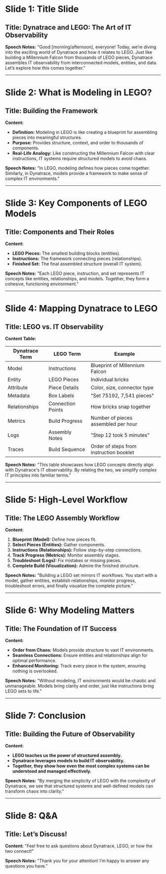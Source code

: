 # Slide 1: Title Slide
## Title: Dynatrace and LEGO: The Art of IT Observability
**Speech Notes:**
"Good [morning/afternoon], everyone! Today, we’re diving into the exciting world of Dynatrace and how it relates to LEGO. Just like building a Millennium Falcon from thousands of LEGO pieces, Dynatrace assembles IT observability from interconnected models, entities, and data. Let’s explore how this comes together."

---

# Slide 2: What is Modeling in LEGO?
## Title: Building the Framework
**Content:**
- **Definition:** Modeling in LEGO is like creating a blueprint for assembling pieces into meaningful structures.
- **Purpose:** Provides structure, context, and order to thousands of components.
- **Real-Life Analogy:** Like constructing the Millennium Falcon with clear instructions, IT systems require structured models to avoid chaos.

**Speech Notes:**
"In LEGO, modeling defines how pieces come together. Similarly, in Dynatrace, models provide a framework to make sense of complex IT environments."

---

# Slide 3: Key Components of LEGO Models
## Title: Components and Their Roles
**Content:**
- **LEGO Pieces:** The smallest building blocks (entities).
- **Instructions:** The framework connecting pieces (relationships).
- **Finished Set:** The final assembled structure (overall IT system).

**Speech Notes:**
"Each LEGO piece, instruction, and set represents IT concepts like entities, relationships, and models. Together, they form a cohesive, functioning environment."

---

# Slide 4: Mapping Dynatrace to LEGO
## Title: LEGO vs. IT Observability
**Content Table:**

| **Dynatrace Term**       | **LEGO Term**         | **Example**                               |
|--------------------------|-----------------------|-------------------------------------------|
| Model                    | Instructions          | Blueprint of Millennium Falcon            |
| Entity                   | LEGO Pieces           | Individual bricks                         |
| Attribute                | Piece Details         | Color, size, connector type               |
| Metadata                 | Box Labels            | "Set 75192, 7,541 pieces"                 |
| Relationships            | Connection Points     | How bricks snap together                  |
| Metrics                  | Build Progress        | Number of pieces assembled per hour       |
| Logs                     | Assembly Notes        | "Step 12 took 5 minutes"                  |
| Traces                   | Build Sequence        | Order of steps from instruction booklet   |

**Speech Notes:**
"This table showcases how LEGO concepts directly align with Dynatrace's IT observability. By relating the two, we simplify complex IT principles into familiar terms."

---

# Slide 5: High-Level Workflow
## Title: The LEGO Assembly Workflow
**Content:**
1. **Blueprint (Model):** Define how pieces fit.
2. **Select Pieces (Entities):** Gather components.
3. **Instructions (Relationships):** Follow step-by-step connections.
4. **Track Progress (Metrics):** Monitor assembly stages.
5. **Troubleshoot (Logs):** Fix mistakes or missing pieces.
6. **Complete Build (Visualization):** Admire the finished structure.

**Speech Notes:**
"Building a LEGO set mirrors IT workflows. You start with a model, gather entities, establish relationships, monitor progress, troubleshoot errors, and finally visualize the complete picture."

---

# Slide 6: Why Modeling Matters
## Title: The Foundation of IT Success
**Content:**
- **Order from Chaos:** Models provide structure to vast IT environments.
- **Seamless Connections:** Ensure entities and relationships align for optimal performance.
- **Enhanced Monitoring:** Track every piece in the system, ensuring nothing is overlooked.

**Speech Notes:**
"Without modeling, IT environments would be chaotic and unmanageable. Models bring clarity and order, just like instructions bring LEGO sets to life."

---

# Slide 7: Conclusion
## Title: Building the Future of Observability
**Content:**
- **LEGO teaches us the power of structured assembly.**
- **Dynatrace leverages models to build IT observability.**
- **Together, they show how even the most complex systems can be understood and managed effectively.**

**Speech Notes:**
"By merging the simplicity of LEGO with the complexity of Dynatrace, we see that structured systems and well-defined models can transform chaos into clarity."

---

# Slide 8: Q&A
## Title: Let’s Discuss!
**Content:**
"Feel free to ask questions about Dynatrace, LEGO, or how the two connect!"

**Speech Notes:**
"Thank you for your attention! I’m happy to answer any questions you have."
